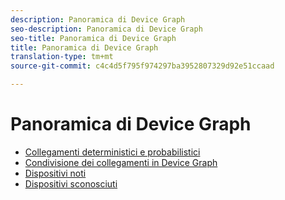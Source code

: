 ```yaml
---
description: Panoramica di Device Graph
seo-description: Panoramica di Device Graph
seo-title: Panoramica di Device Graph
title: Panoramica di Device Graph
translation-type: tm+mt
source-git-commit: c4c4d5f795f974297ba3952807329d92e51ccaad

---
```



# Panoramica di Device Graph

* [Collegamenti deterministici e probabilistici](links.md)
* [Condivisione dei collegamenti in Device Graph](link-sharing.md)
* [Dispositivi noti](known-device.md)
* [Dispositivi sconosciuti](unknown-device.md)
